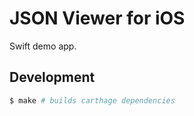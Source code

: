 # JSON Viewer for iOS

Swift demo app.


## Development

```bash
$ make # builds carthage dependencies
```
